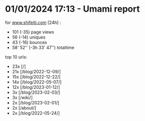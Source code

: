 # 01/01/2024 17:13 - Umami report
for www.shifeiti.com [24h] :

 - 101 (-35) page views
 - 56 (-14) uniques
 - 43 (-16) bounces
 - 58' 52'' (-3h 33' 47'') totaltime


top 10 urls:
 - 23x [/]
 - 21x [/blog/2022-12-09/]
 - 15x [/blog/2022-12-22/]
 - 14x [/blog/2022-05-07/]
 - 12x [/blog/2023-01-12/]
 - 3x [/blog/2023-02-03/]
 - 3x [/wiki/]
 - 2x [/blog/2023-02-01/]
 - 2x [/about/]
 - 2x [/blog/2022-05-24/]


